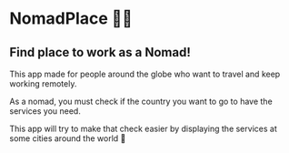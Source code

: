 # NomadPlace 👨‍💻

## Find place to work as a Nomad!

This app made for people around the globe who want to travel and keep working remotely.

As a nomad, you must check if the country you want to go to have the services you need.

This app will try to make that check easier by displaying the services at some cities around the world 🥳
